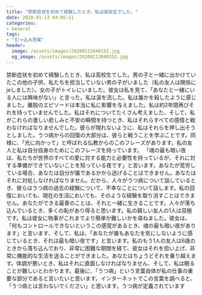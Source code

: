 ```yaml
---
title: "禁断症状を初めて経験したとき、私は高校生でした。"
date: 2020-01-13 04:05:11
categories:
- General
tags:
- "引っ込み思案"
header:
  image: /assets/images/20200113040152.jpg
  og_image: /assets/images/20200113040152.jpg
---
```


禁断症状を初めて経験したとき、私は高校生でした。男の子と一緒に出かけていたこの他の子供、私たちを担当していない男の子がいました（私の友人は関係にjeしました）。女の子がトイレにいました。彼女は私を見て、「あなたと一緒にいる人には興味がない」と言った。私は涙を流した。私は誰かを殺したように感じました。離脱のエピソードは本当に私に影響を与えました。私は約2年間再びそれを持っていませんでした。私はそれについてたくさん考えました、そして、私がこれらの激しい悲しみと不安の瞬間を持つとき、私はそれらすべての感情と戦わなければなりませんでした。彼らが現れないように、私はそれらを押し出そうとしました。うつ病からの回復の大部分は、彼らと戦うことを学ぶことです。同様に、「光に向かって」と呼ばれる仏教からのこのフレーズがあります。私の友人と私は自分自身のためにこのフレーズを持っています。 「魂の最も暗い夜は、私たちが世界のすべての愛に対する能力と必要性を持っているが、それに対する準備ができていないことを知っている夜です」と言います。あなたが苦労している場合、あなたは自分が誰であるかから逃げることはできません。あなたはそれに対処しなければなりません。だから、人々がうつ病について話しているとき、彼らはうつ病の過去の経験について、不幸なことについて話します。私の回復においても、現在の生活においても、そのような経験を取り消すことはできません。あなたができる最善のことは、それと一緒に生きることです。人々が落ち込んでいるとき、多くの恥があり得ると思います。私の親しい友人の1人は双極です。私は彼女に物事がこれまでより簡単か難しいかを尋ねました。彼女は、「何もコントロールできないというこの感覚があるとき、魂の最も暗い夜があります」と言います、そして、私は、「あなたが誰もあなたを気にしないように感じているとき、それは最も暗い夜です」と言います。私のもう1人の友人は6歳のときから落ち込んでおり、非常に困難な期間を経て、彼女はそれを拾い上げ、非常に機能的な生活を送ることができました。あなたはちょうどそれを乗り越えます。体調が悪いとき、私はそれに直面しなければなりません、そして、私は眠ることが難しいとわかります。最後に、「うつ病」という言葉自体が私の仕事の重要な部分であると言いたいと思います。インターネットでこの言葉を調べると、「うつ病とは言わないでください」と思います。うつ病が定義されています
